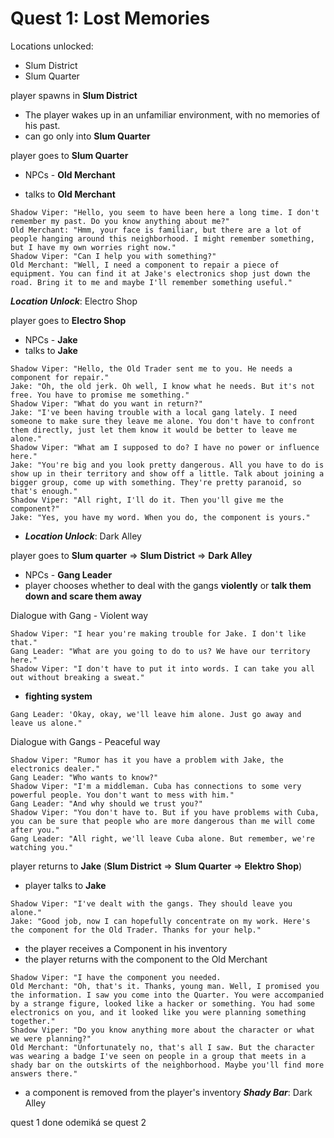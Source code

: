 # Quest 1: Lost Memories

Locations unlocked:
- Slum District
- Slum Quarter

player spawns in **Slum District**

- The player wakes up in an unfamiliar environment, with no memories of his past.
- can go only into **Slum Quarter**

player goes to **Slum Quarter**
- NPCs - **Old Merchant**

- talks to **Old Merchant**

```
Shadow Viper: "Hello, you seem to have been here a long time. I don't remember my past. Do you know anything about me?"
Old Merchant: "Hmm, your face is familiar, but there are a lot of people hanging around this neighborhood. I might remember something, but I have my own worries right now."
Shadow Viper: "Can I help you with something?"
Old Merchant: "Well, I need a component to repair a piece of equipment. You can find it at Jake's electronics shop just down the road. Bring it to me and maybe I'll remember something useful."
```

***Location Unlock***: Electro Shop

player goes to **Electro Shop**
- NPCs - **Jake**
- talks to **Jake**

```
Shadow Viper: "Hello, the Old Trader sent me to you. He needs a component for repair."
Jake: "Oh, the old jerk. Oh well, I know what he needs. But it's not free. You have to promise me something."
Shadow Viper: "What do you want in return?"
Jake: "I've been having trouble with a local gang lately. I need someone to make sure they leave me alone. You don't have to confront them directly, just let them know it would be better to leave me alone."
Shadow Viper: "What am I supposed to do? I have no power or influence here."
Jake: "You're big and you look pretty dangerous. All you have to do is show up in their territory and show off a little. Talk about joining a bigger group, come up with something. They're pretty paranoid, so that's enough."
Shadow Viper: "All right, I'll do it. Then you'll give me the component?"
Jake: "Yes, you have my word. When you do, the component is yours."
```

- ***Location Unlock***: Dark Alley

player goes to **Slum quarter** => **Slum District** => **Dark Alley**
- NPCs - **Gang Leader**
- player chooses whether to deal with the gangs **violently** or **talk them down and scare them away**

Dialogue with Gang - Violent way
```
Shadow Viper: "I hear you're making trouble for Jake. I don't like that."
Gang Leader: "What are you going to do to us? We have our territory here."
Shadow Viper: "I don't have to put it into words. I can take you all out without breaking a sweat."
```
- **fighting system**

```
Gang Leader: 'Okay, okay, we'll leave him alone. Just go away and leave us alone."
```

Dialogue with Gangs - Peaceful way
```
Shadow Viper: "Rumor has it you have a problem with Jake, the electronics dealer."
Gang Leader: "Who wants to know?"
Shadow Viper: "I'm a middleman. Cuba has connections to some very powerful people. You don't want to mess with him."
Gang Leader: "And why should we trust you?"
Shadow Viper: "You don't have to. But if you have problems with Cuba, you can be sure that people who are more dangerous than me will come after you."
Gang Leader: "All right, we'll leave Cuba alone. But remember, we're watching you."
```

player returns to **Jake** 
(**Slum District** => **Slum Quarter** => **Elektro Shop**)
- player talks to **Jake**
```
Shadow Viper: "I've dealt with the gangs. They should leave you alone."
Jake: "Good job, now I can hopefully concentrate on my work. Here's the component for the Old Trader. Thanks for your help."
```

- the player receives a Component in his inventory
- the player returns with the component to the Old Merchant

```
Shadow Viper: "I have the component you needed.
Old Merchant: "Oh, that's it. Thanks, young man. Well, I promised you the information. I saw you come into the Quarter. You were accompanied by a strange figure, looked like a hacker or something. You had some electronics on you, and it looked like you were planning something together."
Shadow Viper: "Do you know anything more about the character or what we were planning?"
Old Merchant: "Unfortunately no, that's all I saw. But the character was wearing a badge I've seen on people in a group that meets in a shady bar on the outskirts of the neighborhood. Maybe you'll find more answers there."
```

- a component is removed from the player's inventory
***Shady Bar***: Dark Alley


quest 1 done
odemiká se quest 2
